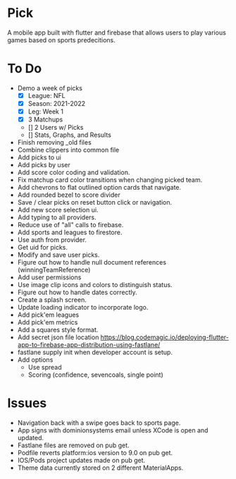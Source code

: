 
# Pick

A mobile app built with flutter and firebase that allows users to play various games based on sports predecitions.

# To Do
- Demo a week of picks
    - [x] League: NFL
    - [x] Season: 2021-2022
    - [x] Leg: Week 1
    - [x] 3 Matchups
    - [] 2 Users w/ Picks
    - [] Stats, Graphs, and Results
- Finish removing _old files
- Combine clippers into common file
- Add picks to ui
- Add picks by user
- Add score color coding and validation.
- Fix matchup card color transitions when changing picked team.
- Add chevrons to flat outlined option cards that navigate.
- Add rounded bezel to score divider
- Save / clear picks on reset button click or navigation.
- Add new score selection ui.
- Add typing to all providers.
- Reduce use of "all" calls to firebase.
- Add sports and leagues to firestore.
- Use auth from provider.
- Get uid for picks.
- Modify and save user picks.
- Figure out how to handle null document references (winningTeamReference)
- Add user permissions
- Use image clip icons and colors to distinguish status.
- Figure out how to handle dates correctly.
- Create a splash screen.
- Update loading indicator to incorporate logo.
- Add pick'em leagues
- Add pick'em metrics
- Add a squares style format.
- Add secret json file location https://blog.codemagic.io/deploying-flutter-app-to-firebase-app-distribution-using-fastlane/
- fastlane supply init when developer account is setup.
- Add options
    - Use spread
    - Scoring (confidence, sevencoals, single point)

# Issues
- Navigation back with a swipe goes back to sports page.
- App signs with dominionsystems email unless XCode is open and updated.
- Fastlane files are removed on pub get.
- Podfile reverts platform:ios version to 9.0 on pub get.
- IOS/Pods project updates made on pub get.
- Theme data currently stored on 2 different MaterialApps.
